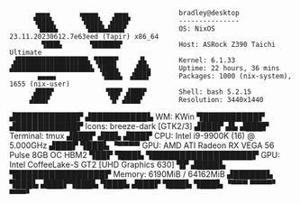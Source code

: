           ▗▄▄▄       ▗▄▄▄▄    ▄▄▄▖            bradley@desktop
          ▜███▙       ▜███▙  ▟███▛            ---------------
           ▜███▙       ▜███▙▟███▛             OS: NixOS 23.11.20230612.7e63eed (Tapir) x86_64
            ▜███▙       ▜██████▛              Host: ASRock Z390 Taichi Ultimate
     ▟█████████████████▙ ▜████▛     ▟▙        Kernel: 6.1.33
    ▟███████████████████▙ ▜███▙    ▟██▙       Uptime: 22 hours, 36 mins
           ▄▄▄▄▖           ▜███▙  ▟███▛       Packages: 1000 (nix-system), 1655 (nix-user)
          ▟███▛             ▜██▛ ▟███▛        Shell: bash 5.2.15
         ▟███▛               ▜▛ ▟███▛         Resolution: 3440x1440
▟███████████▛                  ▟██████████▙   WM: KWin
▜██████████▛                  ▟███████████▛   Icons: breeze-dark [GTK2/3]
      ▟███▛ ▟▙               ▟███▛            Terminal: tmux
     ▟███▛ ▟██▙             ▟███▛             CPU: Intel i9-9900K (16) @ 5.000GHz
    ▟███▛  ▜███▙           ▝▀▀▀▀              GPU: AMD ATI Radeon RX VEGA 56 Pulse 8GB OC HBM2
    ▜██▛    ▜███▙ ▜██████████████████▛        GPU: Intel CoffeeLake-S GT2 [UHD Graphics 630]
     ▜▛     ▟████▙ ▜████████████████▛         Memory: 6190MiB / 64162MiB
           ▟██████▙       ▜███▙
          ▟███▛▜███▙       ▜███▙
         ▟███▛  ▜███▙       ▜███▙
         ▝▀▀▀    ▀▀▀▀▘       ▀▀▀▘
